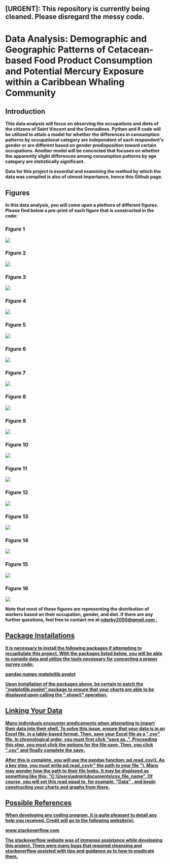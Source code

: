 ## [URGENT]: <b> This repository is currently being cleaned. Please disregard the messy code. <b>

# Data Analysis: Demographic and Geographic Patterns of Cetacean-based Food Product Consumption and Potential Mercury Exposure within a Caribbean Whaling Community


## Introduction

This data analysis will focus on observing the occupations and diets of the citizens of Saint Vincent and the Grenadines. Python and R code will be utilized to attain a model for whether the differences in consumption patterns by occupational category are independent of each respondent's gender or are different based on gender predisposition toward certain occupations. Another model will be concocted that focuses on whether the apparently slight differences among consumption patterns by age category are statistically significant. 

Data for this project is essential and examining the method by which the data was compiled is also of utmost importance, hence this Github page.

## Figures 

In this data analysis, you will come upon a plethora of different figures. Please find below a pre-print of each figure that is constructed in the code: 

### Figure 1
![](https://github.com/darbyna/SVG_Data/blob/master/Figures/figure1.png?raw=true)

### Figure 2 
![](https://github.com/darbyna/SVG_Data/blob/master/Figures/figure2.png?raw=true)

### Figure 3
![](https://github.com/darbyna/SVG_Data/blob/master/Figures/figure3.png?raw=true)

### Figure 4
![](https://github.com/darbyna/SVG_Data/blob/master/Figures/figure%204.png?raw=true)

### Figure 5
![](https://github.com/darbyna/SVG_Data/blob/master/Figures/figure5.png?raw=true)

### Figure 6
![](https://github.com/darbyna/SVG_Data/blob/master/Figures/figure6.png?raw=true)

### Figure 7
![](https://github.com/darbyna/SVG_Data/blob/master/Figures/figure7.png?raw=true)

### Figure 8 
![](https://github.com/darbyna/SVG_Data/blob/master/Figures/figure8.png?raw=true)

### Figure 9 
![](https://github.com/darbyna/SVG_Data/blob/master/Figures/figure9.png?raw=true)

### Figure 10 
![](https://github.com/darbyna/SVG_Data/blob/master/Figures/figure10.png?raw=true)

### Figure 11
![](https://github.com/darbyna/SVG_Data/blob/master/Figures/figure11.png?raw=true)

### Figure 12
![](https://github.com/darbyna/SVG_Data/blob/master/Figures/figure12.png?raw=true)

### Figure 13
![](https://github.com/darbyna/SVG_Data/blob/master/Figures/figure13.png?raw=true)

### Figure 14
![](https://github.com/darbyna/SVG_Data/blob/master/Figures/figure14.png?raw=true)

### Figure 15
![](https://github.com/darbyna/SVG_Data/blob/master/Figures/figure15.png?raw=true)

### Figure 16
![](https://github.com/darbyna/SVG_Data/blob/master/Figures/figure16.png?raw=true)

Note that most of these figures are representing the distribution of workers based on their occupation, gender, and diet. If there are any further questions, feel free to contact me at <u> ndarby2050@gmail.com <u> . 

## Package Installations 

It is necessary to install the following packages if attempting to recapitulate this project. With the packages listed below, you will be able to compile data and utilize the tools necessary for concocting a proper survey code:

pandas
numpy
matplotlib.pyplot


Upon installation of the packages above, be certain to patch the "matplotlib.pyplot" package to ensure that your charts are able to be displayed upon calling the ".show()" operation. 


## Linking Your Data

Many individuals encounter predicaments when attempting to import their data into their shell. To solve this issue, ensure that your data is in an Excel file, in a table-based format. Then, save your Excel file as a ".csv" file. In chronological order, you must first click "save as..". Proceeding this step, you must click the options for the file save. Then, you click ".csv" and finally complete the save.

After this is complete, you will use the pandas function: pd.read_csv(). As a key step, you must write pd.read_csv(r" the path to your file "). Many may wonder how the path to their file looks. It may be displayed as something like this: "C:\Users\admin\documents\csv_file_name". Of course, you will set this read equal to, for example, "Data" , and begin constructing your charts and graphs from there.


## Possible References 

When developing any coding program, it is quite pleasant to detail any help you received. Credit will go to the following website(s):

www.stackoverflow.com

The stackoverflow website was of immense assistance while developing this project. There were many bugs that required cleansing and stackoverflow assisted with tips and guidance as to how to eradicate them.



